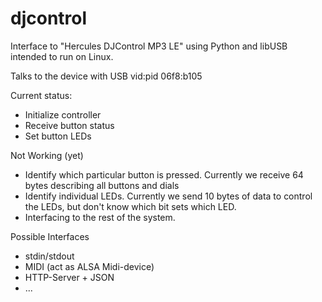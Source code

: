 djcontrol
=========

Interface to "Hercules DJControl MP3 LE" using Python and libUSB intended to run on Linux.

Talks to the device with USB vid:pid 06f8:b105

Current status:
- Initialize controller
- Receive button status
- Set button LEDs

Not Working (yet)
- Identify which particular button is pressed.
      Currently we receive 64 bytes describing all buttons and dials
- Identify individual LEDs.
      Currently we send 10 bytes of data to control the LEDs,
      but don't know which bit sets which LED.
- Interfacing to the rest of the system.


Possible Interfaces
- stdin/stdout
- MIDI (act as ALSA Midi-device)
- HTTP-Server + JSON
- ...


